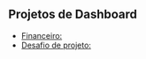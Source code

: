 ## Projetos de Dashboard

- [Financeiro:](https://app.powerbi.com/view?r=eyJrIjoiZDY5NzM1YzktOTYyNC00ZDA0LTk5NzUtMTgyNzA5NTZiYTNhIiwidCI6IjY0OTQ3ZmI2LTRjYzYtNGVhNC04M2Q5LWE2OWMwZmZiNGE2MSJ9)
- [Desafio de projeto:](https://app.powerbi.com/view?r=eyJrIjoiZjYxYTdmYWUtZTJjNi00MGMxLTliOTUtYTdmNDBjOTZmNDExIiwidCI6IjY0OTQ3ZmI2LTRjYzYtNGVhNC04M2Q5LWE2OWMwZmZiNGE2MSJ9)
